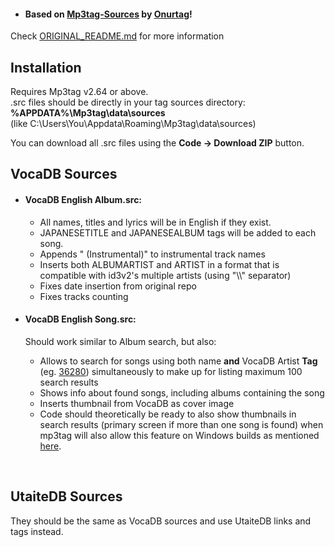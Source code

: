 - #### Based on [Mp3tag-Sources](https://github.com/Onurtag/Mp3tag-Sources) by [Onurtag](https://github.com/Onurtag)!
Check [ORIGINAL_README.md](ORIGINAL_README.md) for more information

## Installation  
Requires Mp3tag v2.64 or above.  
.src files should be directly in your tag sources directory: **%APPDATA%\Mp3tag\data\sources**  
(like C:\Users\You\Appdata\Roaming\Mp3tag\data\sources)  

You can download all .src files using the **Code -> Download ZIP** button.  

## VocaDB Sources  


- #### VocaDB English Album.src:    
  - All names, titles and lyrics will be in English if they exist.   
  - JAPANESETITLE and JAPANESEALBUM tags will be added to each song.  
  - Appends " (Instrumental)" to instrumental track names
  - Inserts both ALBUMARTIST and ARTIST in a format that is compatible with id3v2's multiple artists (using "\\\\" separator)
  - Fixes date insertion from original repo
  - Fixes tracks counting


- #### VocaDB English Song.src:  
  Should work similar to Album search, but also:
  - Allows to search for songs using both name **and** VocaDB Artist **Tag** (eg. [36280](https://vocadb.net/Ar/36280)) simultaneously to make up for listing maximum 100 search results
  - Shows info about found songs, including albums containing the song
  - Inserts thumbnail from VocaDB as cover image
  - Code should theoretically be ready to also show thumbnails in search results (primary screen if more than one song is found) when mp3tag will also allow this feature on Windows builds as mentioned [here](https://community.mp3tag.de/t/web-sources-search-thumbnails/59491).

&nbsp;
## UtaiteDB Sources  
They should be the same as VocaDB sources and use UtaiteDB links and tags instead.